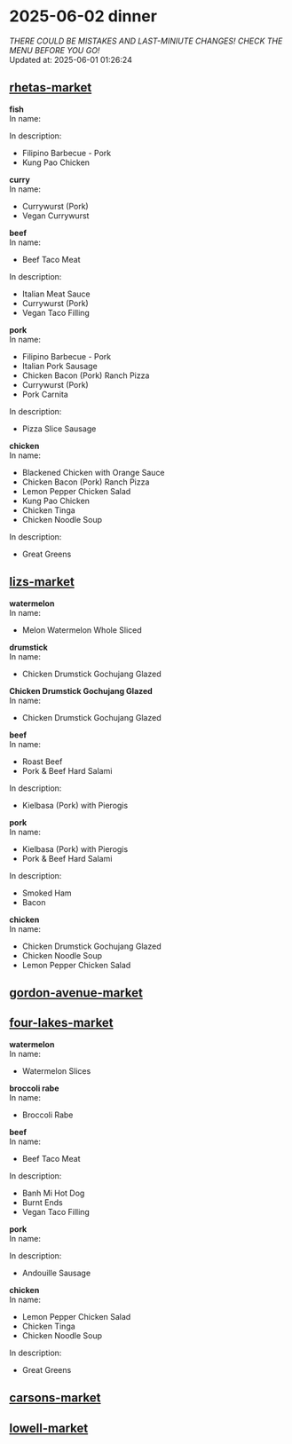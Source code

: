 # 2025-06-02 dinner  
*THERE COULD BE MISTAKES AND LAST-MINIUTE CHANGES! CHECK THE MENU BEFORE YOU GO!*  
Updated at: 2025-06-01 01:26:24  
## [rhetas-market](https://wisc-housingdining.nutrislice.com/menu/rhetas-market/dinner/2025-06-02)  
**fish**  
In name:   
  
In description:   
 - Filipino Barbecue - Pork  
 - Kung Pao Chicken  
  
**curry**  
In name:   
 - Currywurst (Pork)  
 - Vegan Currywurst  
  
**beef**  
In name:   
 - Beef Taco Meat  
  
In description:   
 - Italian Meat Sauce  
 - Currywurst (Pork)  
 - Vegan Taco Filling  
  
**pork**  
In name:   
 - Filipino Barbecue - Pork  
 - Italian Pork Sausage  
 - Chicken Bacon (Pork) Ranch Pizza  
 - Currywurst (Pork)  
 - Pork Carnita  
  
In description:   
 - Pizza Slice Sausage  
  
**chicken**  
In name:   
 - Blackened Chicken with Orange Sauce  
 - Chicken Bacon (Pork) Ranch Pizza  
 - Lemon Pepper Chicken Salad  
 - Kung Pao Chicken  
 - Chicken Tinga  
 - Chicken Noodle Soup  
  
In description:   
 - Great Greens  
  
## [lizs-market](https://wisc-housingdining.nutrislice.com/menu/lizs-market/dinner/2025-06-02)  
**watermelon**  
In name:   
 - Melon Watermelon Whole Sliced  
  
**drumstick**  
In name:   
 - Chicken Drumstick Gochujang Glazed  
  
**Chicken Drumstick Gochujang Glazed**  
In name:   
 - Chicken Drumstick Gochujang Glazed  
  
**beef**  
In name:   
 - Roast Beef  
 - Pork & Beef Hard Salami  
  
In description:   
 - Kielbasa (Pork) with Pierogis  
  
**pork**  
In name:   
 - Kielbasa (Pork) with Pierogis  
 - Pork & Beef Hard Salami  
  
In description:   
 - Smoked Ham  
 - Bacon  
  
**chicken**  
In name:   
 - Chicken Drumstick Gochujang Glazed  
 - Chicken Noodle Soup  
 - Lemon Pepper Chicken Salad  
  
## [gordon-avenue-market](https://wisc-housingdining.nutrislice.com/menu/gordon-avenue-market/dinner/2025-06-02)  
## [four-lakes-market](https://wisc-housingdining.nutrislice.com/menu/four-lakes-market/dinner/2025-06-02)  
**watermelon**  
In name:   
 - Watermelon Slices  
  
**broccoli rabe**  
In name:   
 - Broccoli Rabe  
  
**beef**  
In name:   
 - Beef Taco Meat  
  
In description:   
 - Banh Mi Hot Dog  
 - Burnt Ends  
 - Vegan Taco Filling  
  
**pork**  
In name:   
  
In description:   
 - Andouille Sausage  
  
**chicken**  
In name:   
 - Lemon Pepper Chicken Salad  
 - Chicken Tinga  
 - Chicken Noodle Soup  
  
In description:   
 - Great Greens  
  
## [carsons-market](https://wisc-housingdining.nutrislice.com/menu/carsons-market/dinner/2025-06-02)  
## [lowell-market](https://wisc-housingdining.nutrislice.com/menu/lowell-market/dinner/2025-06-02)  
  
